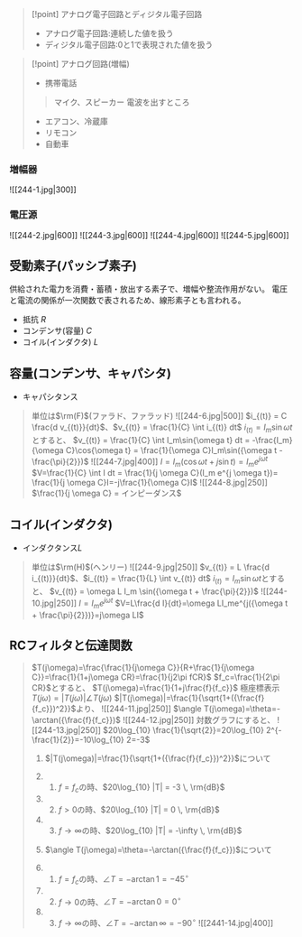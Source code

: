 >[!point] アナログ電子回路とディジタル電子回路
> - アナログ電子回路:連続した値を扱う
> - ディジタル電子回路:0と1で表現された値を扱う

>[!point] アナログ回路(増幅)
> - 携帯電話
> > マイク、スピーカー
> > 電波を出すところ
> - エアコン、冷蔵庫
> - リモコン
> - 自動車

### 増幅器
![[244-1.jpg|300]]

### 電圧源
![[244-2.jpg|600]]
![[244-3.jpg|600]]
![[244-4.jpg|600]]
![[244-5.jpg|600]]

## 受動素子(パッシブ素子)
供給された電力を消費・蓄積・放出する素子で、増幅や整流作用がない。
電圧と電流の関係が一次関数で表されるため、線形素子とも言われる。

- 抵抗 $R$
- コンデンサ(容量) $C$
- コイル(インダクタ) $L$

## 容量(コンデンサ、キャパシタ)
- キャパシタンス
> 単位は$\rm(F)$(ファラド、ファラッド)
>![[244-6.jpg|500]]
> $i_{(t)} = C \frac{d v_{(t)}}{dt}$、$v_{(t)} = \frac{1}{C} \int i_{(t)} dt$
> $i_{(t)}=I_m\sin{\omega t}$とすると、
> $v_{(t)} = \frac{1}{C} \int I_m\sin{\omega t} dt = -\frac{I_m}{\omega C}\cos{\omega t} = \frac{1}{\omega C}I_m\sin({\omega t - \frac{\pi}{2}})$
> ![[244-7.jpg|400]]
> $I=I_m(\cos{\omega t} + j {\sin t}) = I_m e^{j \omega t}$
> $V=\frac{1}{C} \int I dt = \frac{1}{j \omega C}(I_m e^{j \omega t})= \frac{1}{j \omega C}I=-j\frac{1}{\omega C}I$
> ![[244-8.jpg|250]]
> $\frac{1}{j \omega C} = インピーダンス$

## コイル(インダクタ)
- インダクタンス$L$
> 単位は$\rm(H)$(ヘンリー)
> ![[244-9.jpg|250]]
> $v_{(t)} = L \frac{d i_{(t)}}{dt}$、$i_{(t)} = \frac{1}{L} \int v_{(t)} dt$
> $i_{(t)}=I_m\sin{\omega t}$とすると、
> $v_{(t)} = \omega L I_m \sin({\omega t + \frac{\pi}{2}})$
> ![[244-10.jpg|250]]
> $I=I_me^{j \omega t}$
> $V=L\frac{d I}{dt}=\omega LI_me^{j({\omega t + \frac{\pi}{2}})}=j\omega LI$

## RCフィルタと伝達関数
> $T(j\omega)=\frac{\frac{1}{j\omega C}}{R+\frac{1}{j\omega C}}=\frac{1}{1+j\omega CR}=\frac{1}{j2\pi fCR}$
> $f_c=\frac{1}{2\pi CR}$とすると、
> $T(j\omega)=\frac{1}{1+j\frac{f}{f_c}}$
> 極座標表示
> $T(j\omega)=|T(j\omega)|\angle T(j\omega)$
> $|T(j\omega)|=\frac{1}{\sqrt{1+({\frac{f}{f_c}})^2}}$より、
> ![[244-11.jpg|250]]
> $\angle T(j\omega)=\theta=-\arctan({\frac{f}{f_c}})$
> ![[244-12.jpg|250]]
> 対数グラフにすると、
> ![[244-13.jpg|250]]
> $20\log_{10} \frac{1}{\sqrt{2}}=20\log_{10} 2^{-\frac{1}{2}}=-10\log_{10} 2=-3$
>
> 1. $|T(j\omega)|=\frac{1}{\sqrt{1+({\frac{f}{f_c}})^2}}$について
> 1. 1. $f=f_c$の時、$20\log_{10} |T| = -3 \, \rm{dB}$
> 1. 2. $f>0$の時、$20\log_{10} |T| = 0 \, \rm{dB}$
> 1. 3. $f \to \infty$の時、$20\log_{10} |T| = -\infty \, \rm{dB}$
>
> 2. $\angle T(j\omega)=\theta=-\arctan({\frac{f}{f_c}})$について
> 2. 1. $f=f_c$の時、$\angle T = -\arctan 1 = -45^\circ$
> 2. 2. $f \to 0$の時、$\angle T = -\arctan 0 = 0^\circ$
> 2. 3. $f \to \infty$の時、$\angle T = -\arctan \infty = -90^\circ$
> ![[2441-14.jpg|400]]